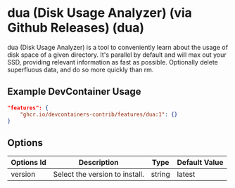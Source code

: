 
# dua (Disk Usage Analyzer) (via Github Releases) (dua)

dua (Disk Usage Analyzer) is a tool to conveniently learn about the usage of disk space of a given directory. It's parallel by default and will max out your SSD, providing relevant information as fast as possible. Optionally delete superfluous data, and do so more quickly than rm.

## Example DevContainer Usage

```json
"features": {
    "ghcr.io/devcontainers-contrib/features/dua:1": {}
}
```

## Options

| Options Id | Description | Type | Default Value |
|-----|-----|-----|-----|
| version | Select the version to install. | string | latest |


